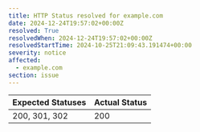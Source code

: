 ```yaml
---
title: HTTP Status resolved for example.com
date: 2024-12-24T19:57:02+00:00Z
resolved: True
resolvedWhen: 2024-12-24T19:57:02+00:00Z
resolvedStartTime: 2024-10-25T21:09:43.191474+00:00
severity: notice
affected:
  - example.com
section: issue
---
```


| Expected Statuses | Actual Status  |
|-------------------|----------------|
| 200, 301, 302 | 200 |
